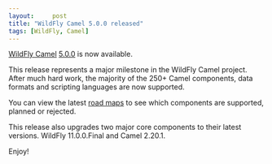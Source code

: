 ```yaml
---
layout:     post
title: "WildFly Camel 5.0.0 released"
tags: [WildFly, Camel]
---
```


[WildFly Camel](https://github.com/wildfly-extras/wildfly-camel) [5.0.0](https://github.com/wildfly-extras/wildfly-camel/releases/tag/5.0.0) is now available. 

This release represents a major milestone in the WildFly Camel project. After much hard work, the majority of the 250+ Camel components, data formats and scripting languages are now supported.

You can view the latest [road maps](https://github.com/wildfly-extras/wildfly-camel/tree/master/catalog/src/main/resources) to see which components are supported, planned or rejected.

This release also upgrades two major core components to their latest versions. WildFly 11.0.0.Final and Camel 2.20.1.

Enjoy!
